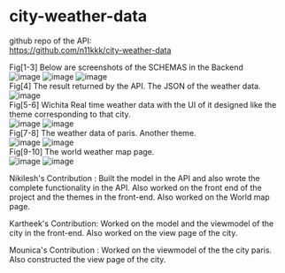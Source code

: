 # city-weather-data

github repo of the API:      
https://github.com/n11kkk/city-weather-data      

Fig[1-3] Below are screenshots of the SCHEMAS in the Backend          
![image](https://user-images.githubusercontent.com/115042113/206962465-a4eeb4a8-55b6-40a4-b97a-06db562aec75.png)
![image](https://user-images.githubusercontent.com/115042113/206962475-9c65c0c0-3c59-48f2-87b5-daa73c622243.png)
![image](https://user-images.githubusercontent.com/115042113/206962486-eb50d95e-7202-4689-aac1-c8226c909efb.png)     
Fig[4] The result returned by the API. The JSON of the weather data.         
![image](https://user-images.githubusercontent.com/115042113/206962519-de69d41f-2298-4bfb-9481-9e3b6f5659ca.png)     
Fig[5-6] Wichita Real time weather data with the UI of it designed like the theme corresponding to that city.     
![image](https://user-images.githubusercontent.com/115042113/206962551-70aa8cbf-8418-41d1-8cf7-a6901abd1498.png)
![image](https://user-images.githubusercontent.com/115042113/206962557-e0e4aa3c-da96-4528-b26a-f99120268d70.png)     
Fig[7-8] The weather data of paris. Another theme.       
![image](https://user-images.githubusercontent.com/115042113/206962582-cea77452-c3d2-4554-8d51-aa29e1353939.png)
![image](https://user-images.githubusercontent.com/115042113/206962589-8035c369-f691-44f3-b99c-3e56c855660f.png)     
Fig[9-10] The world weather map page.        
![image](https://user-images.githubusercontent.com/115042113/206962604-af154b74-9d8d-493f-be87-51be57252d70.png)
![image](https://user-images.githubusercontent.com/115042113/206962615-149d6b9a-64d0-4fd6-b7eb-c1184b2d90c9.png)             

     
    
Nikilesh's Contribution : Built the model in the API and also wrote the complete functionality in the API. Also worked on the front end of the project and the themes in the front-end. Also worked on the World map page.         
          
Kartheek's Contribution: Worked on the model and the viewmodel of the city in the front-end. Also worked on the view page of the city.    
    
Mounica's Contribution : Worked on the viewmodel of the the city paris. Also constructed the view page of the city.    
    
